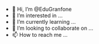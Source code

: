 - 👋 Hi, I’m @EduGranfone
- 👀 I’m interested in ...
- 🌱 I’m currently learning ...
- 💞️ I’m looking to collaborate on ...
- 📫 How to reach me ...

<!---
EduGranfone/EduGranfone is a ✨ special ✨ repository because its `README.md` (this file) appears on your GitHub profile.
You can click the Preview link to take a look at your changes.
--->
